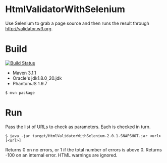 HtmlValidatorWithSelenium
=========================

Use Selenium to grab a page source and then runs the result through http://validator.w3.org.
 
Build
=====

[![Build Status](https://travis-ci.org/AndrewGorton/HtmlValidatorWithSelenium.svg?branch=develop)](https://travis-ci.org/AndrewGorton/HtmlValidatorWithSelenium)

* Maven 3.1.1
* Oracle's jdk1.8.0_20.jdk
* PhantomJS 1.9.7

```
$ mvn package
```

Run
===

Pass the list of URLs to check as parameters. Each is checked in turn.

```
$ java -jar target/HtmlValidatorWithSelenium-2.0.1-SNAPSHOT.jar <url> [<url>]
```

Returns 0 on no errors, or 1 if the total number of errors is above 0. Returns -100 on an internal error. HTML warnings are ignored.


